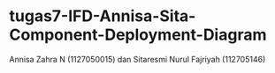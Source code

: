 tugas7-IFD-Annisa-Sita-Component-Deployment-Diagram
===================================================

Annisa Zahra N (1127050015) dan Sitaresmi Nurul Fajriyah (112705146)

